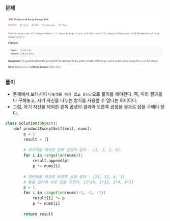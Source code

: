 ### 문제

![image-20201231004532403](leet_238%20%EC%9E%90%EC%8B%A0%EC%9D%84%20%EC%A0%9C%EC%99%B8%ED%95%9C%20%EB%B0%B0%EC%97%B4%EC%9D%98%20%EA%B3%B1.assets/image-20201231004532403.png)

### 풀이

- 문제에서 보다시피 `나눗셈을 하지 않고 O(n)`으로 풀이를 해야한다. 즉, 미리 결과를 다 구해놓고, 자기 자신을 나누는 방식을 사용할 수 없다는 의미이다.
- 그럼, 자기 자신을 제외한 왼쪽 곱셈의 결과와 오른쪽 곱셈을 결과로 답을 구해야 한다.

```python
class Solution(object):
    def productExceptSelf(self, nums):
        p = 1
        result = []
        
        # 마지막을 제외한 왼쪽 곱셈의 결과 - [1, 1, 2, 6]
        for i in range(len(nums)):
            result.append(p)
            p *= nums[i]
        
        # 첫번째를 제외한 오른쪽 곱셈 결과 - [24, 12, 4, 1]
        # 둘을 곱하여 바로 답을 구한다. [1*24, 1*12, 2*4, 6*1]
        p = 1
        for i in range(len(nums)-1, -1, -1):
            result[i] *= p
            p *= nums[i]
        
        return result
```

